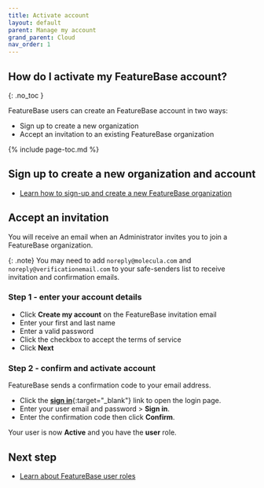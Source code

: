 ```yaml
---
title: Activate account
layout: default
parent: Manage my account
grand_parent: Cloud
nav_order: 1
---
```


## How do I activate my FeatureBase account?
{: .no_toc }

FeatureBase users can create an FeatureBase account in two ways:

* Sign up to create a new organization
* Accept an invitation to an existing FeatureBase organization

{% include page-toc.md %}

## Sign up to create a new organization and account

* [Learn how to sign-up and create a new FeatureBase organization](/docs/cloud/cloud-org/cloud-signup)

## Accept an invitation

You will receive an email when an Administrator invites you to join a FeatureBase organization.

{: .note}
You may need to add `noreply@molecula.com` and `noreply@verificationemail.com` to your safe-senders list to receive invitation and confirmation emails.

### Step 1 - enter your account details

* Click **Create my account** on the FeatureBase invitation email
* Enter your first and last name
* Enter a valid password
* Click the checkbox to accept the terms of service
* Click **Next**

### Step 2 - confirm and activate account

FeatureBase sends a confirmation code to your email address.

* Click the [**sign in**](https://cloud.featurebase.com/login){:target="_blank"} link to open the login page.
* Enter your user email and password > **Sign in**.
* Enter the confirmation code then click **Confirm**.

Your user is now **Active** and you have the **user** role.

## Next step

* [Learn about FeatureBase user roles](/docs/cloud/cloud-users/cloud-ref-user-roles)
